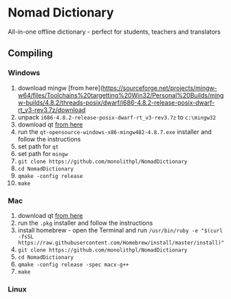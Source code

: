 # Nomad Dictionary
All-in-one offline dictionary - perfect for students, teachers and translators

## Compiling

### Windows

1. download mingw [from here](https://sourceforge.net/projects/mingw-w64/files/Toolchains%20targetting%20Win32/Personal%20Builds/mingw-builds/4.8.2/threads-posix/dwarf/i686-4.8.2-release-posix-dwarf-rt_v3-rev3.7z/download
2. unpack `i686-4.8.2-release-posix-dwarf-rt_v3-rev3.7z` to `c:\mingw32`
3. download qt [from here](https://download.qt.io/official_releases/qt/4.8/4.8.7/qt-opensource-windows-x86-mingw482-4.8.7.exe)
4. run the `qt-opensource-windows-x86-mingw482-4.8.7.exe` installer and follow the instructions
5. set path for `qt`
6. set path for `mingw`
7. `git clone https://github.com/monolithpl/NomadDictionary`
8. `cd NomadDictionary`
8. `qmake -config release`
9. `make`
### Mac
1. download qt [from here](https://download.qt.io/archive/qt/4.8/4.8.4/qt-mac-opensource-4.8.4.dmg)
2. run the `.pkg` installer and follow the instructions
3. install homebrew - open the Terminal and run `/usr/bin/ruby -e "$(curl -fsSL https://raw.githubusercontent.com/Homebrew/install/master/install)"`
4. `git clone https://github.com/monolithpl/NomadDictionary`
5. `cd NomadDictionary`
6. `qmake -config release -spec macx-g++`
7. `make`
### Linux
